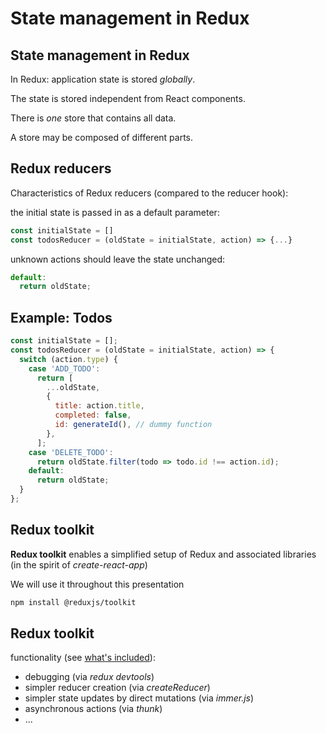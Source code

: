 # State management in Redux

## State management in Redux

In Redux: application state is stored _globally_.

The state is stored independent from React components.

There is _one_ store that contains all data.

A store may be composed of different parts.

## Redux reducers

Characteristics of Redux reducers (compared to the reducer hook):

the initial state is passed in as a default parameter:

```js
const initialState = []
const todosReducer = (oldState = initialState, action) => {...}
```

unknown actions should leave the state unchanged:

```js
default:
  return oldState;
```

## Example: Todos

```js
const initialState = [];
const todosReducer = (oldState = initialState, action) => {
  switch (action.type) {
    case 'ADD_TODO':
      return [
        ...oldState,
        {
          title: action.title,
          completed: false,
          id: generateId(), // dummy function
        },
      ];
    case 'DELETE_TODO':
      return oldState.filter(todo => todo.id !== action.id);
    default:
      return oldState;
  }
};
```

## Redux toolkit

**Redux toolkit** enables a simplified setup of Redux and associated libraries (in the spirit of _create-react-app_)

We will use it throughout this presentation

```bash
npm install @reduxjs/toolkit
```

## Redux toolkit

functionality (see [what's included](https://redux-toolkit.js.org/introduction/quick-start#whats-included)):

- debugging (via _redux devtools_)
- simpler reducer creation (via _createReducer_)
- simpler state updates by direct mutations (via _immer.js_)
- asynchronous actions (via _thunk_)
- ...
